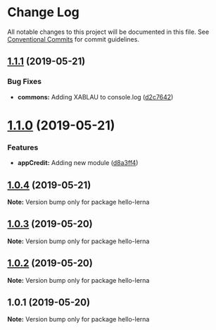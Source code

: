 # Change Log

All notable changes to this project will be documented in this file.
See [Conventional Commits](https://conventionalcommits.org) for commit guidelines.

## [1.1.1](https://github.com/vmatsumura/hello-lerna/compare/v1.1.0...v1.1.1) (2019-05-21)


### Bug Fixes

* **commons:** Adding XABLAU to console.log ([d2c7642](https://github.com/vmatsumura/hello-lerna/commit/d2c7642))





# [1.1.0](https://github.com/vmatsumura/hello-lerna/compare/v1.0.4...v1.1.0) (2019-05-21)


### Features

* **appCredit:** Adding new module ([d8a3ff4](https://github.com/vmatsumura/hello-lerna/commit/d8a3ff4))





## [1.0.4](https://github.com/vmatsumura/hello-lerna/compare/v1.0.3...v1.0.4) (2019-05-21)

**Note:** Version bump only for package hello-lerna





## [1.0.3](https://github.com/vmatsumura/hello-lerna/compare/v1.0.2...v1.0.3) (2019-05-20)

**Note:** Version bump only for package hello-lerna





## [1.0.2](https://github.com/vmatsumura/hello-lerna/compare/v1.0.1...v1.0.2) (2019-05-20)

**Note:** Version bump only for package hello-lerna





## 1.0.1 (2019-05-20)

**Note:** Version bump only for package hello-lerna
